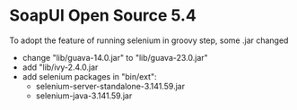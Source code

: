 # SoapUI Open Source 5.4

To adopt the feature of running selenium in groovy step, some .jar changed
 - change "lib/guava-14.0.jar"   to  "lib/guava-23.0.jar"
 - add "lib/ivy-2.4.0.jar
 - add selenium packages in "bin/ext":
    - selenium-server-standalone-3.141.59.jar
    - selenium-java-3.141.59.jar
